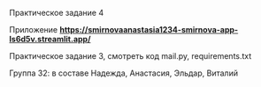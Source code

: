 Практическое задание 4

 Приложение **https://smirnovaanastasia1234-smirnova-app-ls6d5v.streamlit.app/**

Практическое задание 3, смотреть код mail.py, requirements.txt

Группа 32: в составе Надежда, Анастасия, Эльдар, Виталий
